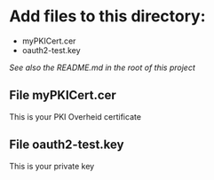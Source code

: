 # Add files to this directory:
- myPKICert.cer
- oauth2-test.key

_See also the README.md in the root of this project_

## File myPKICert.cer
This is your PKI Overheid certificate

## File oauth2-test.key
This is your private key